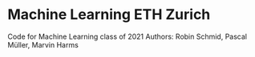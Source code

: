 # Machine Learning ETH Zurich
Code for Machine Learning class of 2021
Authors: Robin Schmid, Pascal Müller, Marvin Harms
